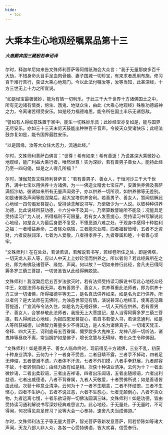 ```yaml
---
hide:
  - toc
---
```


# **大乘本生心地观经嘱累品第十三**

##### 大唐罽宾国三藏般若奉诏译

尔时，释迦牟尼如来告文殊师利菩萨等阿僧祇海会大众言：“我于无量那庾多百千大劫，不惜身命头目手足血肉骨髓、妻子国城一切珍宝，有来求者悉用布施，修习百千难行苦行，获证大乘心地观门。今以此法付嘱汝等，汝等当知，此甚深经，十方三世无上十力之所宣说。

“如是经宝最极微妙，能为有情一切利乐。于此三千大千世界十方诸佛国土之中，所有无边诸有情类，傍生、饿鬼、地狱众生，由此《大乘心地观经》殊胜功德威神之力，令离诸苦得受安乐。如是经力福德难思，能令所在国土丰乐无诸怨敌。

“譬如有人得如意珠置于家中，能生一切殊妙乐具；此妙经宝亦复如是，能与国界无尽安乐。亦如三十三天末尼天鼓能出种种百千音声，令彼天众受诸快乐；此经法鼓亦复如是，能令国界最胜安乐。

“以是因缘，汝等大众住大忍力，流通此经。”

尔时，文殊师利菩萨白佛言：“世尊！希有如来！希有善逝！乃说甚深大乘微妙心地观经，能广利益大乘行者。唯然世尊！实为深妙，若有善男子善女人，能持此经乃至一四句偈，如是之人得几所福？”

尔时，薄伽梵告文殊师利菩萨言：“若有善男子、善女人，于恒河沙三千大千世界，满中七宝以用供养十方诸佛，为一一佛造立精舍七宝庄严，安置供养佛及菩萨满恒沙劫，彼诸如来所有无量声闻弟子，亦以供养一切所须，如供养佛等无差别。如是诸佛及声闻等般涅槃后，起大宝塔供养舍利。若善男子、善女人，暂闻信解此心地经一四句偈发菩提心，受持读念解说书写，乃至极少为一人说。以彼种种供养功德，比此说经所获功德，十六分中不及其一，乃至算数譬喻所不能及；况能具足受持读习广为人说，所得福利不可限量。若有女人发菩提心，受持读习书写解说此心地经，如是女人为最后身更不复受，不堕恶道八难之处，于现身中感得十种胜利之福：一者增益寿命，二者除众病恼，三者能灭业障，四者福智皆增，五者不乏资财，六者皮肤润泽，七者为人爱敬，八者得孝养子，九者眷属和睦，十者善心坚牢。

“文殊师利！在在处处，若读若讽，若解说若书写，若经卷所住之处，即是佛塔，一切天龙人非人等，应以人中天上上妙珍宝而供养之。所以者何？若此经典所在之处，即为有佛及诸菩萨、缘觉、声闻。何以故？一切如来修行此经，舍凡夫已得阿耨多罗三藐三菩提，一切贤圣皆从此经得解脱故。

文殊师利！我涅槃后后五百岁法欲灭时，若有法师受持读习解说书写此心地经众经中王，如是法师与我无异。若有善男子、善女人，供养尊重此法师者，即为供养十方三世一切诸佛，所得福德平等无二，是名真法供养如来，如是名为正行供养。所以者何？是大法师在无佛时，为浊恶世邪见有情，演说甚深心地经王，使离恶见趣菩提道，广宣流布令法久住，如是名为无相好佛，一切人天所应供养。若有善男子、善女人，合掌恭敬此法师者，我授无上大菩提记，是人当得阿耨多罗三藐三菩提。若人得闻此心地经，为报四恩发菩提心，若自书若使人书，若读念通利，如是人等所获福德，以佛智力筹量多少不得其边，是人名为诸佛真子。一切诸天梵王、帝释、四大天王、诃利底母五百眷属、儞罗跋多大鬼神王、龙神八部一切听法，诸鬼神等昼夜不离，常当拥护如是佛子，增长念慧与无碍辩，教化众生令种佛因。

“文殊师利！如是善男子、善女人临命终时，现前得见十方诸佛，三业不乱，初获十种身业清净。云何为十？一者身不受苦，二者目睛不露，三者手不掉动，四者足无伸缩，五者便溺不遗，六者体不汗流，七者不外扪摸，八者手拳舒展，九者颜容不故，十者转侧自如；由经力故有如是相。次获十种语业清净。云何为十？一者出微妙语，二者出柔软语，三者出吉祥语，四者出乐闻语，五者出随顺语，六者出利益语，七者出威德语，八者不背眷属，九者人天敬爱，十者赞佛所说；如是善语皆由此经。次获十种意业清净。云何为十？一者不生瞋恚，二者不怀结恨，三者不生悭心，四者不生妒心，五者不说过恶，六者不生怨心，七者无颠倒心，八者不贪众物，九者远离七慢，十者乐欲证得一切佛法圆满三昧。文殊师利！如是功德，皆由受持读习通利解说书写深妙经典难思议力。此心地经，于无量处，于无量时，不可得闻，何况得见具足修习？汝等大会一心奉持，速舍凡夫当成佛道。”

尔时，文殊师利法王子等无量大菩萨，智光菩萨等新发意菩萨，阿若㤭陈如等诸大声闻，天龙八部人非人众，各各一心受持佛语，皆大欢喜，信受奉行。